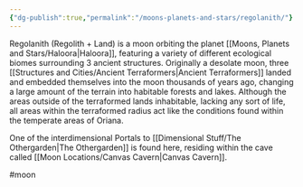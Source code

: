 ```yaml
---
{"dg-publish":true,"permalink":"/moons-planets-and-stars/regolanith/"}
---
```


Regolanith (Regolith + Land) is a moon orbiting the planet [[Moons, Planets and Stars/Haloora\|Haloora]], featuring a variety of different ecological biomes surrounding 3 ancient structures. Originally a desolate moon, three [[Structures and Cities/Ancient Terraformers\|Ancient Terraformers]] landed and embedded themselves into the moon thousands of years ago, changing a large amount of the terrain into habitable forests and lakes. Although the areas outside of the terraformed lands inhabitable, lacking any sort of life, all areas within the terraformed radius act like the conditions found within the temperate areas of Oriana.

One of the interdimensional Portals to [[Dimensional Stuff/The Othergarden\|The Othergarden]] is found here, residing within the cave called [[Moon Locations/Canvas Cavern\|Canvas Cavern]].

#moon
